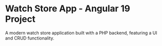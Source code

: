 # Watch Store App - Angular 19 Project

A modern watch store application built with a PHP backend, featuring a UI and CRUD functionality.
